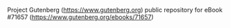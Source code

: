 Project Gutenberg (https://www.gutenberg.org) public repository
for eBook #71657 (https://www.gutenberg.org/ebooks/71657)
